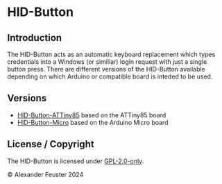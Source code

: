 # HID-Button

## Introduction
The HID-Button acts as an automatic keyboard replacement which types credentials into a Windows (or similiar) login request with just a single button press.
There are different versions of the HID-Button available depending on which Arduino or compatible board is inteded to be used.

## Versions
- [HID-Button-ATTiny85](./HID-Button-ATTiny85/README.md) based on the ATTiny85 board
- [HID-Button-Micro](./HID-Button-Micro/README.md) based on the Arduino Micro board

## License / Copyright
The HID-Button is licensed under [GPL-2.0-only](./LICENSE).

© Alexander Feuster 2024
